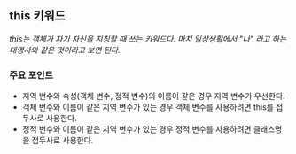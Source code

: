 ## this 키워드
*this는 객체가 자기 자신을 지칭할 때 쓰는 키워드다. 마치 일상생활에서 "나" 라고 하는 대명사와 같은 것이라고 보면 된다.*

### 주요 포인트
- 지역 변수와 속성(객체 변수, 정적 변수)의 이름이 같은 경우 지역 변수가 우선한다.
- 객체 변수와 이름이 같은 지역 변수가 있는 경우 객체 변수를 사용하려면 this를 접두사로 사용한다.
- 정적 변수와 이름이 같은 지역 변수가 있는 경우 정적 변수를 사용하려면 클래스명을 접두사로 사용한다.
